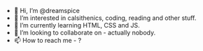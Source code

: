 - 👋 Hi, I’m @dreamspice
- 👀 I’m interested in calsithenics, coding, reading and other stuff.
- 🌱 I’m currently learning HTML, CSS and JS.
- 💞️ I’m looking to collaborate on - actually nobody.
- 📫 How to reach me - ?

<!---
dreamspice/dreamspice is a ✨ special ✨ repository because its `README.md` (this file) appears on your GitHub profile.
You can click the Preview link to take a look at your changes.
--->
